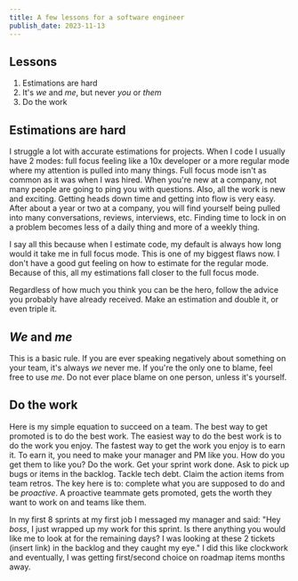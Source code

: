 ```yaml
---
title: A few lessons for a software engineer
publish_date: 2023-11-13
---
```


## Lessons

1. Estimations are hard
2. It's _we_ and _me_, but never _you_ or _them_
3. Do the work

## Estimations are hard

I struggle a lot with accurate estimations for projects. When I code I usually have 2 modes: full focus feeling like a 10x developer or a more regular mode where my attention is pulled into many things. Full focus mode isn't as common as it was when I was hired. When you're new at a company, not many people are going to ping you with questions. Also, all the work is new and exciting. Getting heads down time and getting into flow is very easy. After about a year or two at a company, you will find yourself being pulled into many conversations, reviews, interviews, etc. Finding time to lock in on a problem becomes less of a daily thing and more of a weekly thing.

I say all this because when I estimate code, my default is always how long would it take me in full focus mode. This is one of my biggest flaws now. I don't have a good gut feeling on how to estimate for the regular mode. Because of this, all my estimations fall closer to the full focus mode.

Regardless of how much you think you can be the hero, follow the advice you probably have already received. Make an estimation and double it, or even triple it.

## _We_ and _me_

This is a basic rule. If you are ever speaking negatively about something on your team, it's always _we_ never me. If you're the only one to blame, feel free to use _me_. Do not ever place blame on one person, unless it's yourself.

## Do the work

Here is my simple equation to succeed on a team. The best way to get promoted is to do the best work. The easiest way to do the best work is to do the work you enjoy. The fastest way to get the work you enjoy is to earn it. To earn it, you need to make your manager and PM like you. How do you get them to like you? Do the work. Get your sprint work done. Ask to pick up bugs or items in the backlog. Tackle tech debt. Claim the action items from team retros. The key here is to: complete what you are supposed to do and be _proactive_. A proactive teammate gets promoted, gets the worth they want to work on and teams like them.

In my first 8 sprints at my first job I messaged my manager and said: "Hey _boss_, I just wrapped up my work for this sprint. Is there anything you would like me to look at for the remaining days? I was looking at these 2 tickets (insert link) in the backlog and they caught my eye." I did this like clockwork and eventually, I was getting first/second choice on roadmap items months away.
